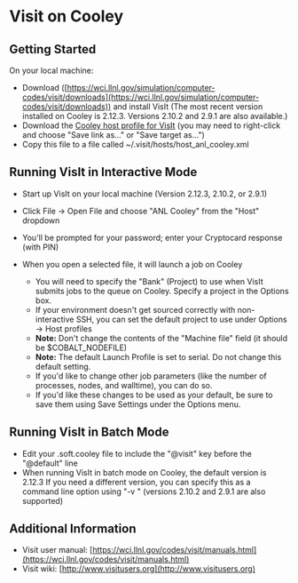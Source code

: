 # Visit on Cooley
## Getting Started

On your local machine:

  - Download ([https://wci.llnl.gov/simulation/computer-codes/visit/downloads](https://wci.llnl.gov/simulation/computer-codes/visit/downloads)) and install VisIt (The most recent version installed on Cooley is 2.12.3. Versions 2.10.2 and  2.9.1 are also available.)
  - Download the [Cooley host profile for VisIt](https://www.alcf.anl.gov/support/user-guides/cooley/software-and-libraries/files/host_anl_cooley_1.xml) (you may need to right-click and choose "Save link as..." or "Save target as...")
  - Copy this file to a file called ~/.visit/hosts/host_anl_cooley.xml 

## Running VisIt in Interactive Mode
  - Start up VisIt on your local machine (Version 2.12.3, 2.10.2, or 2.9.1)
  - Click File -> Open File and choose "ANL Cooley" from the "Host" dropdown
  - You'll be prompted for your password; enter your Cryptocard response (with PIN)
  - When you open a selected file, it will launch a job on Cooley

    - You will need to specify the "Bank" (Project) to use when VisIt submits jobs to the queue on Cooley. Specify a project in the Options box.
    - If your environment doesn't get sourced correctly with non-interactive SSH, you can set the default project to use under Options -> Host profiles
    - **Note:** Don't change the contents of the "Machine file" field (it should be $COBALT_NODEFILE)
    - **Note:** The default Launch Profile is set to serial.  Do not change this default setting.
    - If you'd like to change other job parameters (like the number of processes, nodes, and walltime), you can do so.
    - If you'd like these changes to be used as your default, be sure to save them using Save Settings under the Options menu.

## Running VisIt in Batch Mode
  - Edit your .soft.cooley file to include the "@visit" key before the "@default" line 
  - When running VisIt in batch mode on Cooley, the default version is 2.12.3
  If you need a different version, you can specify this as a command line option using "-v <version number>" (versions 2.10.2 and 2.9.1 are also supported) 

## Additional Information
- Visit user manual: [https://wci.llnl.gov/codes/visit/manuals.html](https://wci.llnl.gov/codes/visit/manuals.html)
- Visit wiki: [http://www.visitusers.org](http://www.visitusers.org)
